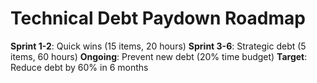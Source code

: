 # Technical Debt Paydown Roadmap
**Sprint 1-2**: Quick wins (15 items, 20 hours)
**Sprint 3-6**: Strategic debt (5 items, 60 hours)
**Ongoing**: Prevent new debt (20% time budget)
**Target**: Reduce debt by 60% in 6 months
